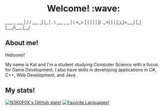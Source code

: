 <h1 align=center>Welcome! :wave:</h1>
<p>             
 _ __       _     ___           
| / / ___ _| |_  | . \ ___  _ _ 
|  \ <_> | | |   | | |/ ._>| | |
|_\_\<___| |_|   |___/\___.|__/ 
                                
 </p>

 
## About me!

<p> Helloooo! </p>
<p> My name is Kat and I'm a student studying Computer Science with a focus for Game Development. I also have skills in developing applications in C#, C++, Web Development, and Java.</p>

## My stats!
[![N3K0F0X's GitHub stats!](https://github-readme-stats.vercel.app/api?username=N3K0F0X&show_icons=true&theme=rose_pine&rank_icon=github)](https://github.com/anuraghazra/github-readme-stats)
[![Favorite Languages!](https://github-readme-stats.vercel.app/api/top-langs/?username=N3K0F0X&theme=rose_pine)](https://github.com/anuraghazra/github-readme-stats)
